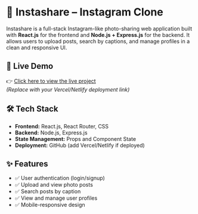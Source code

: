 # 📸 Instashare – Instagram Clone

Instashare is a full-stack Instagram-like photo-sharing web application built with **React.js** for the frontend and **Node.js + Express.js** for the backend. It allows users to upload posts, search by captions, and manage profiles in a clean and responsive UI.

## 🚀 Live Demo

👉 [Click here to view the live project](https://your-live-link.com)  
_(Replace with your Vercel/Netlify deployment link)_

## 🛠️ Tech Stack

- **Frontend:** React.js, React Router, CSS
- **Backend:** Node.js, Express.js
- **State Management:** Props and Component State
- **Deployment:** GitHub (add Vercel/Netlify if deployed)

## ✨ Features

- ✅ User authentication (login/signup)
- ✅ Upload and view photo posts
- ✅ Search posts by caption
- ✅ View and manage user profiles
- ✅ Mobile-responsive design
